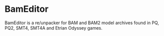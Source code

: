# BamEditor
BamEditor is a re/unpacker for BAM and BAM2 model archives found in PQ, PQ2, SMT4, SMT4A and Etrian Odyssey games.
